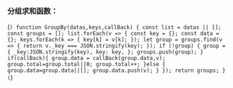 ### 分组求和函数：
(```)
      function GroupBy(datas,keys,callBack) {
          const list = datas || [];
          const groups = [];
          list.forEach(v => {
              const key = {};
              const data = {};
              keys.forEach(k => {
                  key[k] = v[k];
              });
              let group = groups.find(v => {
                  return v._key === JSON.stringify(key);
              });
              if (!group) {
                  group = {
                      _key:JSON.stringify(key),
                      key: key,
                  };
                  groups.push(group);
              }
              if(callBack){
                  group.data = callBack(group.data,v);
                  group.total=group.total||0;
                  group.total++;
              }else {
                  group.data=group.data||[];
                  group.data.push(v);
              }
          });
          return groups;
      }
(```)
